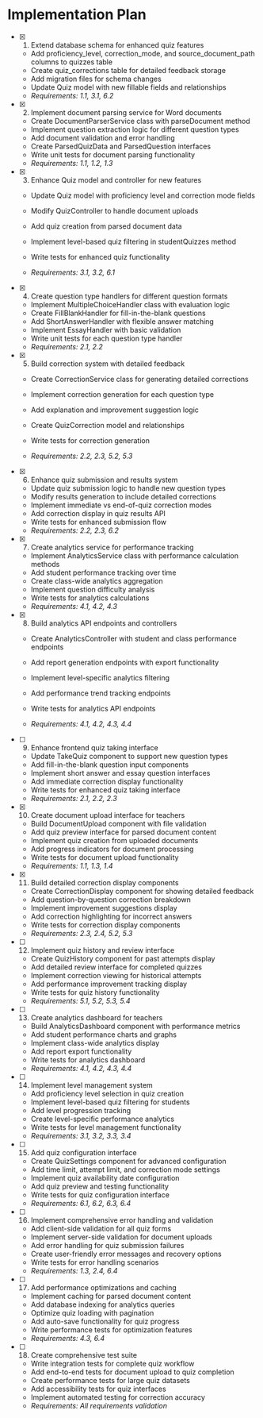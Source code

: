 # Implementation Plan

- [x] 1. Extend database schema for enhanced quiz features

  - Add proficiency_level, correction_mode, and source_document_path columns to quizzes table
  - Create quiz_corrections table for detailed feedback storage
  - Add migration files for schema changes
  - Update Quiz model with new fillable fields and relationships
  - _Requirements: 1.1, 3.1, 6.2_

- [x] 2. Implement document parsing service for Word documents

  - Create DocumentParserService class with parseDocument method
  - Implement question extraction logic for different question types
  - Add document validation and error handling
  - Create ParsedQuizData and ParsedQuestion interfaces
  - Write unit tests for document parsing functionality
  - _Requirements: 1.1, 1.2, 1.3_

- [x] 3. Enhance Quiz model and controller for new features

  - Update Quiz model with proficiency level and correction mode fields
  - Modify QuizController to handle document uploads
  - Add quiz creation from parsed document data

  - Implement level-based quiz filtering in studentQuizzes method
  - Write tests for enhanced quiz functionality
  - _Requirements: 3.1, 3.2, 6.1_

- [x] 4. Create question type handlers for different question formats

  - Implement MultipleChoiceHandler class with evaluation logic
  - Create FillBlankHandler for fill-in-the-blank questions
  - Add ShortAnswerHandler with flexible answer matching
  - Implement EssayHandler with basic validation
  - Write unit tests for each question type handler
  - _Requirements: 2.1, 2.2_

- [x] 5. Build correction system with detailed feedback

  - Create CorrectionService class for generating detailed corrections
  - Implement correction generation for each question type

  - Add explanation and improvement suggestion logic
  - Create QuizCorrection model and relationships
  - Write tests for correction generation
  - _Requirements: 2.2, 2.3, 5.2, 5.3_

- [x] 6. Enhance quiz submission and results system

  - Update quiz submission logic to handle new question types
  - Modify results generation to include detailed corrections
  - Implement immediate vs end-of-quiz correction modes
  - Add correction display in quiz results API
  - Write tests for enhanced submission flow
  - _Requirements: 2.2, 2.3, 6.2_

- [x] 7. Create analytics service for performance tracking

  - Implement AnalyticsService class with performance calculation methods
  - Add student performance tracking over time
  - Create class-wide analytics aggregation
  - Implement question difficulty analysis
  - Write tests for analytics calculations
  - _Requirements: 4.1, 4.2, 4.3_

- [x] 8. Build analytics API endpoints and controllers




  - Create AnalyticsController with student and class performance endpoints
  - Add report generation endpoints with export functionality
  - Implement level-specific analytics filtering
  - Add performance trend tracking endpoints
  - Write tests for analytics API endpoints








  - _Requirements: 4.1, 4.2, 4.3, 4.4_


- [ ] 9. Enhance frontend quiz taking interface

  - Update TakeQuiz component to support new question types
  - Add fill-in-the-blank question input components
  - Implement short answer and essay question interfaces
  - Add immediate correction display functionality
  - Write tests for enhanced quiz taking interface
  - _Requirements: 2.1, 2.2, 2.3_

- [x] 10. Create document upload interface for teachers



  - Build DocumentUpload component with file validation
  - Add quiz preview interface for parsed document content
  - Implement quiz creation from uploaded documents
  - Add progress indicators for document processing
  - Write tests for document upload functionality
  - _Requirements: 1.1, 1.3, 1.4_

- [x] 11. Build detailed correction display components





  - Create CorrectionDisplay component for showing detailed feedback
  - Add question-by-question correction breakdown
  - Implement improvement suggestions display
  - Add correction highlighting for incorrect answers
  - Write tests for correction display components
  - _Requirements: 2.3, 2.4, 5.2, 5.3_


- [ ] 12. Implement quiz history and review interface

  - Create QuizHistory component for past attempts display
  - Add detailed review interface for completed quizzes
  - Implement correction viewing for historical attempts
  - Add performance improvement tracking display
  - Write tests for quiz history functionality
  - _Requirements: 5.1, 5.2, 5.3, 5.4_

- [ ] 13. Create analytics dashboard for teachers

  - Build AnalyticsDashboard component with performance metrics
  - Add student performance charts and graphs
  - Implement class-wide analytics display
  - Add report export functionality
  - Write tests for analytics dashboard
  - _Requirements: 4.1, 4.2, 4.3, 4.4_

- [ ] 14. Implement level management system

  - Add proficiency level selection in quiz creation
  - Implement level-based quiz filtering for students
  - Add level progression tracking
  - Create level-specific performance analytics
  - Write tests for level management functionality
  - _Requirements: 3.1, 3.2, 3.3, 3.4_

- [ ] 15. Add quiz configuration interface

  - Create QuizSettings component for advanced configuration
  - Add time limit, attempt limit, and correction mode settings
  - Implement quiz availability date configuration
  - Add quiz preview and testing functionality
  - Write tests for quiz configuration interface
  - _Requirements: 6.1, 6.2, 6.3, 6.4_

- [ ] 16. Implement comprehensive error handling and validation

  - Add client-side validation for all quiz forms
  - Implement server-side validation for document uploads
  - Add error handling for quiz submission failures
  - Create user-friendly error messages and recovery options
  - Write tests for error handling scenarios
  - _Requirements: 1.3, 2.4, 6.4_

- [ ] 17. Add performance optimizations and caching

  - Implement caching for parsed document content
  - Add database indexing for analytics queries
  - Optimize quiz loading with pagination
  - Add auto-save functionality for quiz progress
  - Write performance tests for optimization features
  - _Requirements: 4.3, 6.4_

- [ ] 18. Create comprehensive test suite
  - Write integration tests for complete quiz workflow
  - Add end-to-end tests for document upload to quiz completion
  - Create performance tests for large quiz datasets
  - Add accessibility tests for quiz interfaces
  - Implement automated testing for correction accuracy
  - _Requirements: All requirements validation_
